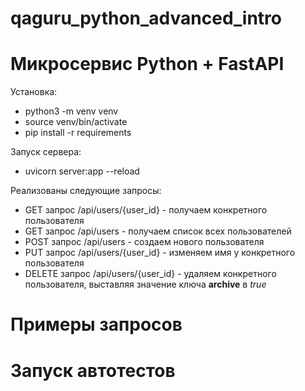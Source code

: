 # qaguru_python_advanced_intro
# Микросервис Python + FastAPI

Установка:
- python3 -m venv venv
- source venv/bin/activate
- pip install -r requirements


Запуск сервера:
- uvicorn server:app --reload

Реализованы следующие запросы:
- GET запрос /api/users/{user_id} - получаем конкретного пользователя
- GET запрос /api/users - получаем список всех пользователей
- POST запрос /api/users - создаем нового пользователя
- PUT запрос /api/users/{user_id} - изменяем имя у конкретного пользователя
- DELETE запрос /api/users/{user_id} - удаляем конкретного пользователя, выставляя значение ключа **archive** в *true*


# Примеры запросов


# Запуск автотестов
